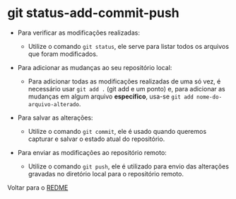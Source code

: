 # git status-add-commit-push

- Para verificar as modificações realizadas:
  - Utilize o comando `git status`, ele serve para listar todos os arquivos que foram modificados.

- Para adicionar as mudanças ao seu repositório local:
  - Para adicionar todas as modificações realizadas de uma só vez, é necessário usar `git add .` (git add e um ponto) e, para adicionar as mudanças em algum arquivo **específico**, usa-se `git add nome-do-arquivo-alterado`.

- Para salvar as alterações:
  - Utilize o comando `git commit`, ele é usado quando queremos capturar e salvar o estado atual do repositório.

- Para enviar as modificações ao repositório remoto:
  - Utilize o comando `git push`, ele é utilizado para envio das alterações gravadas no diretório local para o repositório remoto.

Voltar para o [REDME](https://github.com/whoemai/Git-sobrevivente/blob/bf2fa3424c5238863c7824be6e34651d7d60802d/README.md)

